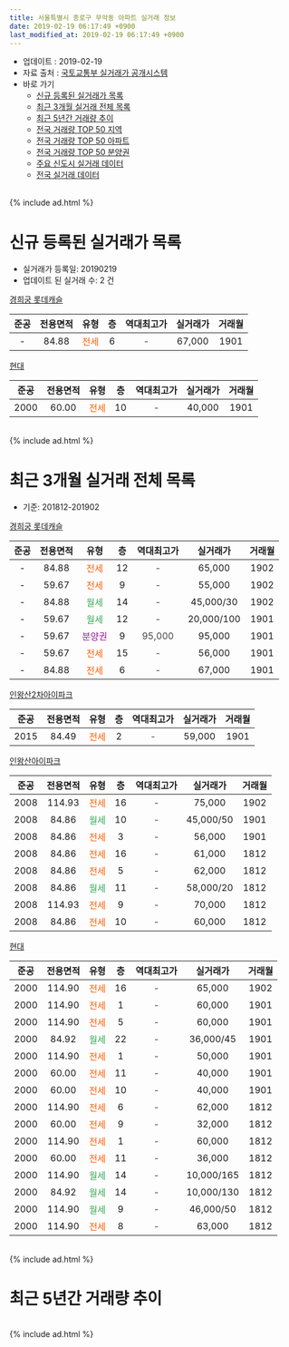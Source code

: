 ```yaml
---
title: 서울특별시 종로구 무악동 아파트 실거래 정보
date: 2019-02-19 06:17:49 +0900
last_modified_at: 2019-02-19 06:17:49 +0900
---
```


* 업데이트 : 2019-02-19
* 자료 출처 : [국토교통부 실거래가 공개시스템](http://rt.molit.go.kr)
* 바로 가기
    * [신규 등록된 실거래가 목록](#신규-등록된-실거래가-목록)
    * [최근 3개월 실거래 전체 목록](#최근-3개월-실거래-전체-목록)
    * [최근 5년간 거래량 추이](#최근-5년간-거래량-추이)
    * [전국 거래량 TOP 50 지역](https://ayogom.github.io/apt-trade-info/최근-3개월-전국에서-가장-거래가-많이-발생한-지역)
    * [전국 거래량 TOP 50 아파트](https://ayogom.github.io/apt-trade-info/최근-3개월-전국에서-가장-거래가-많이-발생한-아파트)
    * [전국 거래량 TOP 50 분양권](https://ayogom.github.io/apt-trade-info/최근-3개월-전국에서-가장-거래가-많이-발생한-분양권)
    * [주요 신도시 실거래 데이터](https://ayogom.github.io/apt-trade-info/주요-신도시)
    * [전국 실거래 데이터](https://ayogom.github.io/apt-trade-info/전국)
<br>
{% include ad.html %}
<br>

# 신규 등록된 실거래가 목록
* 실거래가 등록일: 20190219
* 업데이트 된 실거래 수: 2 건


[경희궁 롯데캐슬](https://search.naver.com/search.naver?query=%EC%84%9C%EC%9A%B8%ED%8A%B9%EB%B3%84%EC%8B%9C+%EC%A2%85%EB%A1%9C%EA%B5%AC+%EB%AC%B4%EC%95%85%EB%8F%99+%EA%B2%BD%ED%9D%AC%EA%B6%81+%EB%A1%AF%EB%8D%B0%EC%BA%90%EC%8A%AC)

|준공|전용면적|유형|층|역대최고가|실거래가|거래월|
|:---:|:---:|:---:|:---:|:---:|:---:|:---:|
|-|84.88|<span style="color:#ff5a00">전세</span>|6|<span style="color:#444444">-</span>|67,000|1901|

[현대](https://search.naver.com/search.naver?query=%EC%84%9C%EC%9A%B8%ED%8A%B9%EB%B3%84%EC%8B%9C+%EC%A2%85%EB%A1%9C%EA%B5%AC+%EB%AC%B4%EC%95%85%EB%8F%99+%ED%98%84%EB%8C%80)

|준공|전용면적|유형|층|역대최고가|실거래가|거래월|
|:---:|:---:|:---:|:---:|:---:|:---:|:---:|
|2000|60.00|<span style="color:#ff5a00">전세</span>|10|<span style="color:#444444">-</span>|40,000|1901|


<br>
{% include ad.html %}
<br>

# 최근 3개월 실거래 전체 목록
* 기준: 201812-201902


[경희궁 롯데캐슬](https://search.naver.com/search.naver?query=%EC%84%9C%EC%9A%B8%ED%8A%B9%EB%B3%84%EC%8B%9C+%EC%A2%85%EB%A1%9C%EA%B5%AC+%EB%AC%B4%EC%95%85%EB%8F%99+%EA%B2%BD%ED%9D%AC%EA%B6%81+%EB%A1%AF%EB%8D%B0%EC%BA%90%EC%8A%AC)

|준공|전용면적|유형|층|역대최고가|실거래가|거래월|
|:---:|:---:|:---:|:---:|:---:|:---:|:---:|
|-|84.88|<span style="color:#ff5a00">전세</span>|12|<span style="color:#444444">-</span>|65,000|1902|
|-|59.67|<span style="color:#ff5a00">전세</span>|9|<span style="color:#444444">-</span>|55,000|1902|
|-|84.88|<span style="color:#34a853">월세</span>|14|<span style="color:#444444">-</span>|45,000/30|1902|
|-|59.67|<span style="color:#34a853">월세</span>|12|<span style="color:#444444">-</span>|20,000/100|1901|
|-|59.67|<span style="color:#9C11A5">분양권</span>|9|<span style="color:#444444">95,000</span>|95,000|1901|
|-|59.67|<span style="color:#ff5a00">전세</span>|15|<span style="color:#444444">-</span>|56,000|1901|
|-|84.88|<span style="color:#ff5a00">전세</span>|6|<span style="color:#444444">-</span>|67,000|1901|

[인왕산2차아이파크](https://search.naver.com/search.naver?query=%EC%84%9C%EC%9A%B8%ED%8A%B9%EB%B3%84%EC%8B%9C+%EC%A2%85%EB%A1%9C%EA%B5%AC+%EB%AC%B4%EC%95%85%EB%8F%99+%EC%9D%B8%EC%99%95%EC%82%B02%EC%B0%A8%EC%95%84%EC%9D%B4%ED%8C%8C%ED%81%AC)

|준공|전용면적|유형|층|역대최고가|실거래가|거래월|
|:---:|:---:|:---:|:---:|:---:|:---:|:---:|
|2015|84.49|<span style="color:#ff5a00">전세</span>|2|<span style="color:#444444">-</span>|59,000|1901|

[인왕산아이파크](https://search.naver.com/search.naver?query=%EC%84%9C%EC%9A%B8%ED%8A%B9%EB%B3%84%EC%8B%9C+%EC%A2%85%EB%A1%9C%EA%B5%AC+%EB%AC%B4%EC%95%85%EB%8F%99+%EC%9D%B8%EC%99%95%EC%82%B0%EC%95%84%EC%9D%B4%ED%8C%8C%ED%81%AC)

|준공|전용면적|유형|층|역대최고가|실거래가|거래월|
|:---:|:---:|:---:|:---:|:---:|:---:|:---:|
|2008|114.93|<span style="color:#ff5a00">전세</span>|16|<span style="color:#444444">-</span>|75,000|1902|
|2008|84.86|<span style="color:#34a853">월세</span>|10|<span style="color:#444444">-</span>|45,000/50|1901|
|2008|84.86|<span style="color:#ff5a00">전세</span>|3|<span style="color:#444444">-</span>|56,000|1901|
|2008|84.86|<span style="color:#ff5a00">전세</span>|16|<span style="color:#444444">-</span>|61,000|1812|
|2008|84.86|<span style="color:#ff5a00">전세</span>|5|<span style="color:#444444">-</span>|62,000|1812|
|2008|84.86|<span style="color:#34a853">월세</span>|11|<span style="color:#444444">-</span>|58,000/20|1812|
|2008|114.93|<span style="color:#ff5a00">전세</span>|9|<span style="color:#444444">-</span>|70,000|1812|
|2008|84.86|<span style="color:#ff5a00">전세</span>|10|<span style="color:#444444">-</span>|60,000|1812|

[현대](https://search.naver.com/search.naver?query=%EC%84%9C%EC%9A%B8%ED%8A%B9%EB%B3%84%EC%8B%9C+%EC%A2%85%EB%A1%9C%EA%B5%AC+%EB%AC%B4%EC%95%85%EB%8F%99+%ED%98%84%EB%8C%80)

|준공|전용면적|유형|층|역대최고가|실거래가|거래월|
|:---:|:---:|:---:|:---:|:---:|:---:|:---:|
|2000|114.90|<span style="color:#ff5a00">전세</span>|16|<span style="color:#444444">-</span>|65,000|1902|
|2000|114.90|<span style="color:#ff5a00">전세</span>|1|<span style="color:#444444">-</span>|60,000|1901|
|2000|114.90|<span style="color:#ff5a00">전세</span>|5|<span style="color:#444444">-</span>|60,000|1901|
|2000|84.92|<span style="color:#34a853">월세</span>|22|<span style="color:#444444">-</span>|36,000/45|1901|
|2000|114.90|<span style="color:#ff5a00">전세</span>|1|<span style="color:#444444">-</span>|50,000|1901|
|2000|60.00|<span style="color:#ff5a00">전세</span>|11|<span style="color:#444444">-</span>|40,000|1901|
|2000|60.00|<span style="color:#ff5a00">전세</span>|10|<span style="color:#444444">-</span>|40,000|1901|
|2000|114.90|<span style="color:#ff5a00">전세</span>|6|<span style="color:#444444">-</span>|62,000|1812|
|2000|60.00|<span style="color:#ff5a00">전세</span>|9|<span style="color:#444444">-</span>|32,000|1812|
|2000|114.90|<span style="color:#ff5a00">전세</span>|1|<span style="color:#444444">-</span>|60,000|1812|
|2000|60.00|<span style="color:#ff5a00">전세</span>|11|<span style="color:#444444">-</span>|36,000|1812|
|2000|114.90|<span style="color:#34a853">월세</span>|14|<span style="color:#444444">-</span>|10,000/165|1812|
|2000|84.92|<span style="color:#34a853">월세</span>|14|<span style="color:#444444">-</span>|10,000/130|1812|
|2000|114.90|<span style="color:#34a853">월세</span>|9|<span style="color:#444444">-</span>|46,000/50|1812|
|2000|114.90|<span style="color:#ff5a00">전세</span>|8|<span style="color:#444444">-</span>|63,000|1812|


<br>
{% include ad.html %}
<br>

# 최근 5년간 거래량 추이


<div style="width:100%;">
    <canvas id="deal_progress" height="200"></canvas>
</div>

<script>
new Chart(document.getElementById("deal_progress"), {
    type: 'line',
    data: {
        labels: ['201402','201403','201404','201405','201406','201407','201408','201409','201410','201411','201412','201501','201502','201503','201504','201505','201506','201507','201508','201509','201510','201511','201512','201601','201602','201603','201604','201605','201606','201607','201608','201609','201610','201611','201612','201701','201702','201703','201704','201705','201706','201707','201708','201709','201710','201711','201712','201801','201802','201803','201804','201805','201806','201807','201808','201809','201810','201811','201812','201901','201902'],
        datasets: [{
            label: '매매',
            pointRadius: 1,
            data: [11, 8, 4, 9, 11, 9, 15, 8, 15, 14, 13, 13, 11, 36, 12, 12, 21, 14, 7, 11, 13, 8, 5, 4, 8, 7, 13, 17, 16, 14, 24, 19, 14, 13, 10, 10, 10, 12, 4, 21, 20, 21, 7, 14, 12, 27, 14, 26, 17, 6, 8, 5, 7, 9, 29, 7, 2, 3, 0, 1, 0],
            borderColor: "rgba(255, 201, 14, 1)",
            backgroundColor: "rgba(255, 201, 14, 0.5)",
            fill: false,
            lineTension: 0
        },{
            label: '전월세',
            pointRadius: 1,
            data: [23, 21, 12, 15, 18, 15, 19, 10, 18, 9, 16, 28, 15, 17, 19, 15, 14, 24, 22, 21, 26, 13, 25, 18, 21, 12, 12, 11, 11, 17, 13, 12, 10, 7, 18, 15, 24, 14, 9, 16, 10, 13, 21, 13, 14, 18, 21, 22, 17, 15, 7, 12, 16, 14, 15, 12, 8, 7, 13, 12, 5],
            borderColor: "rgba(0, 141, 185, 1)",
            backgroundColor: "rgba(0, 141, 185, 0.5)",
            fill: false,
            lineTension: 0
        }
        ]
    },
    options: {
        responsive: true,
        title: {
            display: false
        },
        tooltips: {
            mode: 'index',
            intersect: false
        },
        hover: {
            mode: 'nearest',
            intersect: true
        },
        scales: {
            xAxes: [{
                display: true,
                scaleLabel: {
                    display: true,
                    labelString: '년/월'
                }
            }],
            yAxes: [{
                display: true,
                ticks: {
                    suggestedMin: 0,
                },
                scaleLabel: {
                    display: true,
                    labelString: '실거래 수'
                }
            }]
        }
    }
});

</script>


<br>
{% include ad.html %}
<br>


